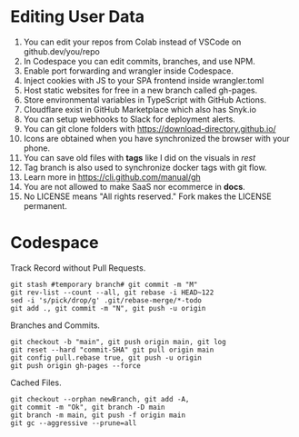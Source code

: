 # Editing User Data
1. You can edit your repos from Colab instead of VSCode on github.dev/you/repo
2. In Codespace you can edit commits, branches, and use NPM.
3. Enable port forwarding and wrangler inside Codespace.
4. Inject cookies with JS to your SPA frontend inside wrangler.toml
5. Host static websites for free in a new branch called gh-pages.
6. Store environmental variables in TypeScript with GitHub Actions.
7. Cloudflare exist in GitHub Marketplace which also has Snyk.io
8. You can setup webhooks to Slack for deployment alerts. 
9. You can git clone folders with https://download-directory.github.io/
10. Icons are obtained when you have synchronized the browser with your phone.
11. You can save old files with **tags** like I did on the visuals in *rest*
12. Tag branch is also used to synchronize docker tags with git flow.
13. Learn more in https://cli.github.com/manual/gh
14. You are not allowed to make SaaS nor ecommerce in **docs**. 
15. No LICENSE means "All rights reserved." Fork makes the LICENSE permanent.

# Codespace
Track Record without Pull Requests. 
```
git stash #temporary branch# git commit -m "M"
git rev-list --count --all, git rebase -i HEAD~122
sed -i 's/pick/drop/g' .git/rebase-merge/*-todo
git add ., git commit -m "N", git push -u origin
```
Branches and Commits.
``` 
git checkout -b "main", git push origin main, git log
git reset --hard "commit-SHA" git pull origin main
git config pull.rebase true, git push -u origin
git push origin gh-pages --force 
```
Cached Files.
``` git reset --soft HEAD~ && git commit --amend
git checkout --orphan newBranch, git add -A,
git commit -m "Ok", git branch -D main
git branch -m main, git push -f origin main
git gc --aggressive --prune=all 
```